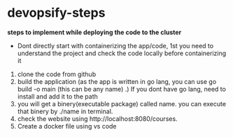 # devopsify-steps
**steps to implement while deploying the code to the cluster**

- Dont directly start with containerizing the app/code, 1st you need to understand the project and check the code locally before containerizing it
1. clone the code from github
2. build the application (as the app is written in go lang, you can use go build -o main (this can be any name) .)  If you dont have go lang, need to install and add it to the path
3. you will get a binery(executable package) called name. you can execute that binery by ./name in terminal.
4. check the website using http://localhost:8080/courses.
5. Create a docker file using vs code

